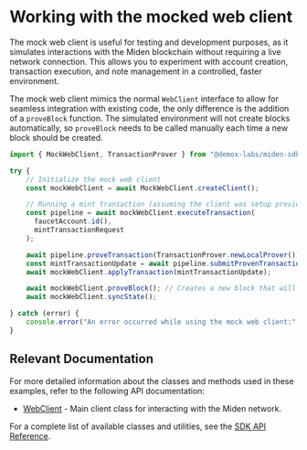 # Working with the mocked web client

The mock web client is useful for testing and development purposes, as it simulates interactions with the Miden blockchain without requiring a live network connection. This allows you to experiment with account creation, transaction execution, and note management in a controlled, faster environment.

The mock web client mimics the normal `WebClient` interface to allow for seamless integration with existing code, the only difference is the addition of a `proveBlock` function. The simulated environment will not create blocks automatically, so `proveBlock` needs to be called manually each time a new block should be created.

```typescript
import { MockWebClient, TransactionProver } from "@demox-labs/miden-sdk";

try {
    // Initialize the mock web client
    const mockWebClient = await MockWebClient.createClient();

    // Running a mint transaction (assuming the client was setup previously)
    const pipeline = await mockWebClient.executeTransaction(
      faucetAccount.id(),
      mintTransactionRequest
    );

    await pipeline.proveTransaction(TransactionProver.newLocalProver());
    const mintTransactionUpdate = await pipeline.submitProvenTransaction();
    await mockWebClient.applyTransaction(mintTransactionUpdate);

    await mockWebClient.proveBlock(); // Creates a new block that will include the submitted transaction
    await mockWebClient.syncState();

} catch (error) {
    console.error("An error occurred while using the mock web client:", error.message);
}
```

## Relevant Documentation

For more detailed information about the classes and methods used in these examples, refer to the following API documentation:

- [WebClient](docs/src/web-client/api/classes/WebClient.md) - Main client class for interacting with the Miden network.

For a complete list of available classes and utilities, see the [SDK API Reference](docs/src/web-client/api/README.md).
